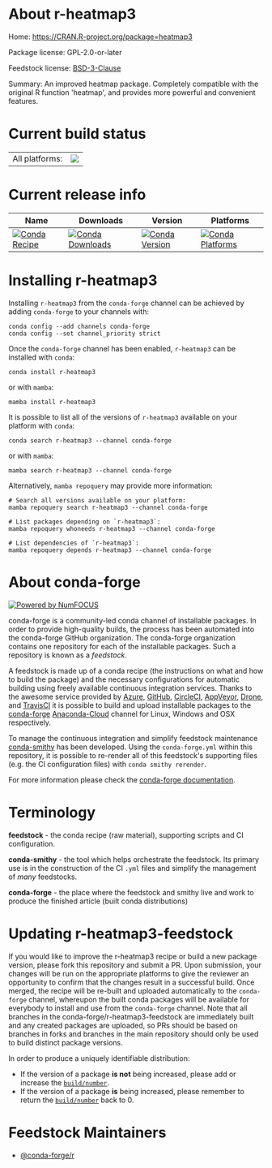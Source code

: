 About r-heatmap3
================

Home: https://CRAN.R-project.org/package=heatmap3

Package license: GPL-2.0-or-later

Feedstock license: [BSD-3-Clause](https://github.com/conda-forge/r-heatmap3-feedstock/blob/main/LICENSE.txt)

Summary: An improved heatmap package. Completely compatible with the original R function 'heatmap', and provides more powerful and convenient features.

Current build status
====================


<table><tr><td>All platforms:</td>
    <td>
      <a href="https://dev.azure.com/conda-forge/feedstock-builds/_build/latest?definitionId=1233&branchName=main">
        <img src="https://dev.azure.com/conda-forge/feedstock-builds/_apis/build/status/r-heatmap3-feedstock?branchName=main">
      </a>
    </td>
  </tr>
</table>

Current release info
====================

| Name | Downloads | Version | Platforms |
| --- | --- | --- | --- |
| [![Conda Recipe](https://img.shields.io/badge/recipe-r--heatmap3-green.svg)](https://anaconda.org/conda-forge/r-heatmap3) | [![Conda Downloads](https://img.shields.io/conda/dn/conda-forge/r-heatmap3.svg)](https://anaconda.org/conda-forge/r-heatmap3) | [![Conda Version](https://img.shields.io/conda/vn/conda-forge/r-heatmap3.svg)](https://anaconda.org/conda-forge/r-heatmap3) | [![Conda Platforms](https://img.shields.io/conda/pn/conda-forge/r-heatmap3.svg)](https://anaconda.org/conda-forge/r-heatmap3) |

Installing r-heatmap3
=====================

Installing `r-heatmap3` from the `conda-forge` channel can be achieved by adding `conda-forge` to your channels with:

```
conda config --add channels conda-forge
conda config --set channel_priority strict
```

Once the `conda-forge` channel has been enabled, `r-heatmap3` can be installed with `conda`:

```
conda install r-heatmap3
```

or with `mamba`:

```
mamba install r-heatmap3
```

It is possible to list all of the versions of `r-heatmap3` available on your platform with `conda`:

```
conda search r-heatmap3 --channel conda-forge
```

or with `mamba`:

```
mamba search r-heatmap3 --channel conda-forge
```

Alternatively, `mamba repoquery` may provide more information:

```
# Search all versions available on your platform:
mamba repoquery search r-heatmap3 --channel conda-forge

# List packages depending on `r-heatmap3`:
mamba repoquery whoneeds r-heatmap3 --channel conda-forge

# List dependencies of `r-heatmap3`:
mamba repoquery depends r-heatmap3 --channel conda-forge
```


About conda-forge
=================

[![Powered by
NumFOCUS](https://img.shields.io/badge/powered%20by-NumFOCUS-orange.svg?style=flat&colorA=E1523D&colorB=007D8A)](https://numfocus.org)

conda-forge is a community-led conda channel of installable packages.
In order to provide high-quality builds, the process has been automated into the
conda-forge GitHub organization. The conda-forge organization contains one repository
for each of the installable packages. Such a repository is known as a *feedstock*.

A feedstock is made up of a conda recipe (the instructions on what and how to build
the package) and the necessary configurations for automatic building using freely
available continuous integration services. Thanks to the awesome service provided by
[Azure](https://azure.microsoft.com/en-us/services/devops/), [GitHub](https://github.com/),
[CircleCI](https://circleci.com/), [AppVeyor](https://www.appveyor.com/),
[Drone](https://cloud.drone.io/welcome), and [TravisCI](https://travis-ci.com/)
it is possible to build and upload installable packages to the
[conda-forge](https://anaconda.org/conda-forge) [Anaconda-Cloud](https://anaconda.org/)
channel for Linux, Windows and OSX respectively.

To manage the continuous integration and simplify feedstock maintenance
[conda-smithy](https://github.com/conda-forge/conda-smithy) has been developed.
Using the ``conda-forge.yml`` within this repository, it is possible to re-render all of
this feedstock's supporting files (e.g. the CI configuration files) with ``conda smithy rerender``.

For more information please check the [conda-forge documentation](https://conda-forge.org/docs/).

Terminology
===========

**feedstock** - the conda recipe (raw material), supporting scripts and CI configuration.

**conda-smithy** - the tool which helps orchestrate the feedstock.
                   Its primary use is in the construction of the CI ``.yml`` files
                   and simplify the management of *many* feedstocks.

**conda-forge** - the place where the feedstock and smithy live and work to
                  produce the finished article (built conda distributions)


Updating r-heatmap3-feedstock
=============================

If you would like to improve the r-heatmap3 recipe or build a new
package version, please fork this repository and submit a PR. Upon submission,
your changes will be run on the appropriate platforms to give the reviewer an
opportunity to confirm that the changes result in a successful build. Once
merged, the recipe will be re-built and uploaded automatically to the
`conda-forge` channel, whereupon the built conda packages will be available for
everybody to install and use from the `conda-forge` channel.
Note that all branches in the conda-forge/r-heatmap3-feedstock are
immediately built and any created packages are uploaded, so PRs should be based
on branches in forks and branches in the main repository should only be used to
build distinct package versions.

In order to produce a uniquely identifiable distribution:
 * If the version of a package **is not** being increased, please add or increase
   the [``build/number``](https://docs.conda.io/projects/conda-build/en/latest/resources/define-metadata.html#build-number-and-string).
 * If the version of a package **is** being increased, please remember to return
   the [``build/number``](https://docs.conda.io/projects/conda-build/en/latest/resources/define-metadata.html#build-number-and-string)
   back to 0.

Feedstock Maintainers
=====================

* [@conda-forge/r](https://github.com/conda-forge/r/)

